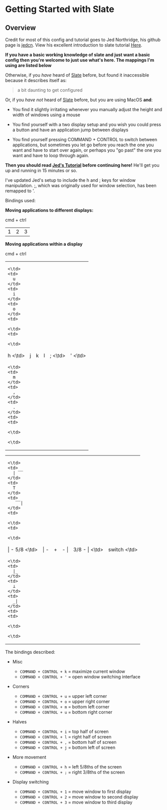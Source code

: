 # Getting Started with Slate

## Overview
Credit for most of this config and tutorial goes to 
Jed Northridge, his github page is [jedcn](https://github.com/jedcn).
View his excellent introduction to slate tutorial 
[Here](https://github.com/jedcn/getting-started-with-slate).

**If you have a basic working knowledge of slate and just want a basic config then
you're welcome to just use what's here. The mappings I'm using are listed 
below**

Otherwise, if you *have* heard of [Slate](https://github.com/jigish/slate)
before, but found it inaccessible because it describes itself as:

> a bit daunting to get configured

Or, if you *have not* heard of [Slate](https://github.com/jigish/slate)
before, but you are using MacOS **and**:

* You find it slightly irritating whenever you manually adjust the
  height and width of windows using a mouse

* You find yourself with a two display setup and you wish you could
  press a button and have an application jump between displays

* You find yourself pressing COMMAND + CONTROL to switch between
  applications, but sometimes you let go before you reach the one you
  want and have to start over again, or perhaps you "go past" the one
  you want and have to loop through again.

**Then you should read [Jed's Tutorial](https://github.com/jedcn/getting-started-with-slate) before continuing here!** He'll get you up and running in 15 minutes or so.

I've updated Jed's setup to include the h and ; keys for window 
manipulation. ;, which was originally used for window selection, has 
been remapped to '. 

Bindings used:

**Moving applications to different displays:**

cmd + ctrl
<table>
  <tr>
    <td>
      1
    </td>
    <td>
      2
    </td>
    <td>
      3
    </td>
  </tr>
</table>

**Moving applications within a display**

cmd + ctrl
<table>
  <tr>
    <td>
       
    <\td>
    <td>
      u
    </td>
    <td>
      i
    </td>
    <td>
      o
    </td>
    <td>
       
    <\td>
    <td>
       
    <\td>
  </tr>
    <tr>
    <td>
      h
    <\td>
    <td>
      j
    </td>
    <td>
      k
    </td>
    <td>
      l
    </td>
    <td>
      ;
    <\td>
    <td>
      '
    <\td>
  </tr>
    <tr>
    <td>
       
    <\td>
    <td>
      m
    </td>
    <td>
      ,
    </td>
    <td>
      .
    </td>
    <td>
    <td>
       
    <\td>
       
    <\td>
  </tr>
</table>

<table>
  <tr>
    <td>
       
    <\td>
    <td>
      | ̅ ̅
    </td>
    <td>
      T
    </td>
    <td>
       ̅ ̅ |
    </td>
    <td>
       
    <\td>
    <td>
       
    <\td>
  </tr>
    <tr>
    <td>
      | - 5/8
    <\td>
    <td>
      | -
    </td>
    <td>
      +
    </td>
    <td>
      - |
    </td>
    <td>
      3/8 - |
    <\td>
    <td>
      switch
    <\td>
  </tr>
    <tr>
    <td>
       
    <\td>
    <td>
      |_
    </td>
    <td>
      ⊥
    </td>
    <td>
      _|
    </td>
    <td>
    <td>
       
    <\td>
       
    <\td>
  </tr>
</table>

The bindings described:

* Misc
  * ```COMMAND + CONTROL + k``` = maximize current window
  * ```COMMAND + CONTROL + '``` = open window switching interface

* Corners
  * ```COMMAND + CONTROL + u``` = upper left corner
  * ```COMMAND + CONTROL + o``` = upper right corner
  * ```COMMAND + CONTROL + m``` = bottom left corner
  * ```COMMAND + CONTROL + u``` = bottom right corner

* Halves
  * ```COMMAND + CONTROL + i``` = top half of screen
  * ```COMMAND + CONTROL + l``` = right half of screen
  * ```COMMAND + CONTROL + ,``` = bottom half of screen
  * ```COMMAND + CONTROL + j``` = bottom left of screen

* More movement
  * ```COMMAND + CONTROL + h``` = left 5/8ths of the screen
  * ```COMMAND + CONTROL + ;``` = right 3/8ths of the screen

* Display switching
  * ```COMMAND + CONTROL + 1``` = move window to first display
  * ```COMMAND + CONTROL + 2``` = move window to second display
  * ```COMMAND + CONTROL + 3``` = move window to third display


